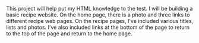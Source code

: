 This project will help put my HTML knowledge to the test. I will be building a basic recipe website.
On the home page, there is a photo and three links to different recipe web pages. On the recipe pages, I've included various titles, lists and photos. I've also included links at the bottom of the page to return to the top of the page and return to the home page. 
